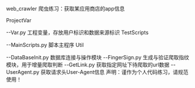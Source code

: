 web_crawler
爬虫练习：获取某应用商店的app信息

ProjectVar

--Var.py    工程变量，存放用户标识和数据来源标识
TestScripts

--MainScripts.py   脚本主程序
Util

--DataBaseInit.py        数据库连接与操作模块
--FingerSign.py          生成与验证爬取指纹模块，用于增量爬取判断
--GetLink.py             获取指定网址下待爬取的url数据
--UserAgent.py           获取请求头User-Agent信息
声明：谨作为个人代码练习，请规范使用！
